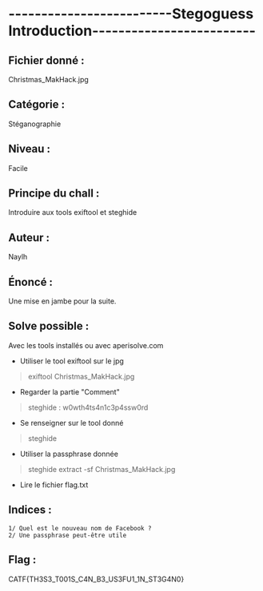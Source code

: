# -------------------------Stegoguess Introduction-------------------------

## Fichier donné : 
Christmas_MakHack.jpg

## Catégorie : 
Stéganographie

## Niveau : 
Facile

## Principe du chall : 
Introduire aux tools exiftool et steghide

## Auteur : 
Naylh

## Énoncé : 
Une mise en jambe pour la suite.

## Solve possible : 
Avec les tools installés ou avec aperisolve.com
- Utiliser le tool exiftool sur le jpg 

> exiftool Christmas_MakHack.jpg

- Regarder la partie "Comment" 

> steghide : w0wth4ts4n1c3p4ssw0rd

- Se renseigner sur le tool donné

> steghide

- Utiliser la passphrase donnée

> steghide extract -sf Christmas_MakHack.jpg

- Lire le fichier flag.txt

## Indices :
	1/ Quel est le nouveau nom de Facebook ? 
	2/ Une passphrase peut-être utile

## Flag : 
CATF{TH3S3_T001S_C4N_B3_US3FU1_1N_ST3G4N0}